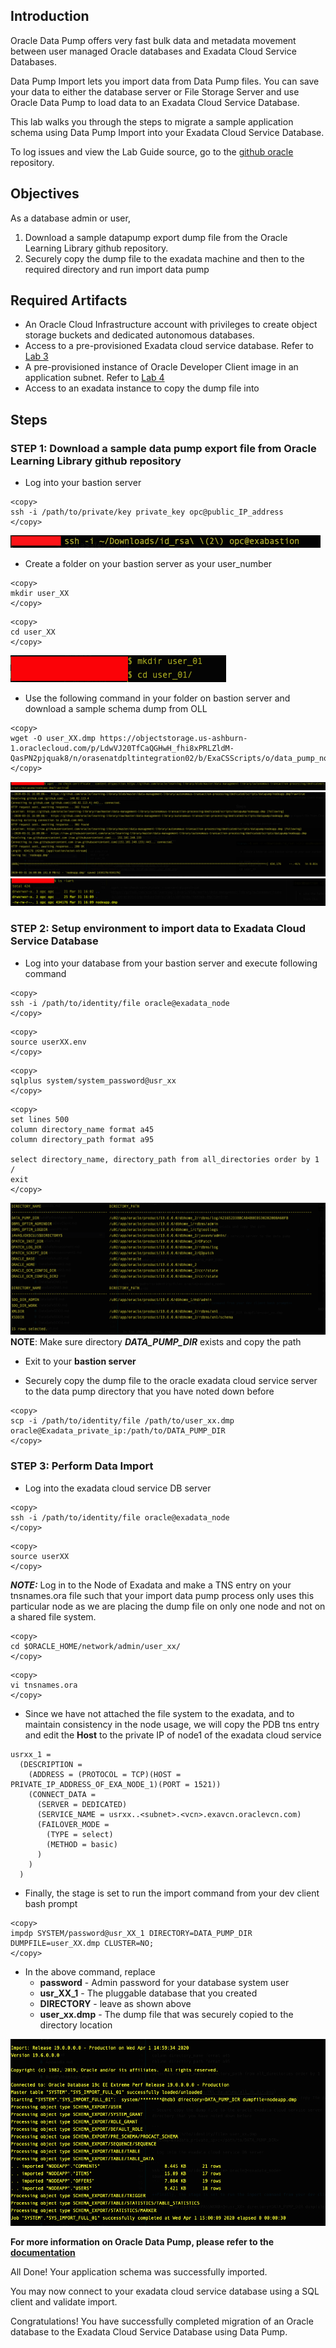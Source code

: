 ## Introduction

Oracle Data Pump offers very fast bulk data and metadata movement between user managed Oracle databases and Exadata Cloud Service Databases.

Data Pump Import lets you import data from Data Pump files. You can save your data to either the database server or File Storage Server and use Oracle Data Pump to load data to an Exadata Cloud Service Database.

This lab walks you through the steps to migrate a sample application schema using Data Pump Import into your Exadata Cloud Service Database.

To log issues and view the Lab Guide source, go to the [github oracle](https://github.com/oracle/learning-library/issues/new) repository.

## Objectives

As a database admin or user,

1. Download a sample datapump export dump file from the Oracle Learning Library github repository.
2. Securely copy the dump file to the exadata machine and then to the required directory and run import data pump



## Required Artifacts
- An Oracle Cloud Infrastructure account with privileges to create object storage buckets and dedicated autonomous databases.
- Access to a pre-provisioned Exadata cloud service database. Refer to [Lab 3](?lab=lab-3-provision-databases-on-exadata-cloud)
- A pre-provisioned instance of Oracle Developer Client image in an application subnet. Refer to [Lab 4](?lab=lab-4-configure-development-system-for-use)
- Access to an exadata instance to copy the dump file into

## Steps

### STEP 1: Download a sample data pump export file from Oracle Learning Library github repository

- Log into your bastion server

```
<copy>
ssh -i /path/to/private/key private_key opc@public_IP_address
</copy>
```

![bastion_login](./images/HOL-DataPump/bastion_login.png " ")

- Create a folder on your bastion server as your user_number 


```
<copy>
mkdir user_XX
</copy>
```

```
<copy>
cd user_XX
</copy>
```

![mkdir_user_dump](./images/HOL-DataPump/mkdir_user_dump.png " ")

- Use the following command in your folder on bastion server and download a sample schema dump from OLL

```
<copy>
wget -O user_XX.dmp https://objectstorage.us-ashburn-1.oraclecloud.com/p/LdwVJ20TfCaQGHwH_fhi8xPRLZldM-QasPN2pjquak8/n/orasenatdpltintegration02/b/ExaCSScripts/o/data_pump_nodeapp.dmp
</copy>
```

![wget_dump](./images/HOL-DataPump/wget_dump.png " ")
![wget_dump_details](./images/HOL-DataPump/wget_dump_details.png " ")
![dump_complete](./images/HOL-DataPump/dump_complete.png " ")

### STEP 2: Setup environment to import data to Exadata Cloud Service Database 
- Log into your database from your bastion server and execute following command

```
<copy>
ssh -i /path/to/identity/file oracle@exadata_node
</copy>
```

```
<copy>
source userXX.env
</copy>
```

```
<copy>
sqlplus system/system_password@usr_xx
</copy>
```

```
<copy>
set lines 500
column directory_name format a45
column directory_path format a95

select directory_name, directory_path from all_directories order by 1
/
exit
</copy>
```

![all_db_dir](./images/HOL-DataPump/all_db_dir.png " ")
**NOTE**: Make sure directory ***DATA_PUMP_DIR*** exists and copy the path

- Exit to your **bastion server**

- Securely copy the dump file to the oracle exadata cloud service server to the data pump directory that you have noted down before

```
<copy>
scp -i /path/to/identity/file /path/to/user_xx.dmp oracle@Exadata_private_ip:/path/to/DATA_PUMP_DIR
</copy>
```

### STEP 3: Perform Data Import
- Log into the exadata cloud service DB server 

```
<copy>
ssh -i /path/to/identity/file oracle@exadata_node
</copy>
```

```
<copy>
source userXX
</copy>
```

***NOTE:*** Log in to the Node of Exadata and make a TNS entry on your tnsnames.ora file such that your import data pump process only uses this particular node as we are placing the dump file on only one node and not on a shared file system.

```
<copy>
cd $ORACLE_HOME/network/admin/user_xx/
</copy>
```

```
<copy>
vi tnsnames.ora
</copy>
```
- Since we have not attached the file system to the exadata, and to maintain consistency in the node usage, we will copy the PDB tns entry and edit the **Host** to the private IP of node1 of the exadata cloud service

```
usrxx_1 =
  (DESCRIPTION =
    (ADDRESS = (PROTOCOL = TCP)(HOST = PRIVATE_IP_ADDRESS_OF_EXA_NODE_1)(PORT = 1521))
    (CONNECT_DATA =
      (SERVER = DEDICATED)
      (SERVICE_NAME = usrxx..<subnet>.<vcn>.exavcn.oraclevcn.com)
      (FAILOVER_MODE =
        (TYPE = select)
        (METHOD = basic)
      )
    )
  )
```


- Finally, the stage is set to run the import command from your dev client bash prompt

```
<copy>
impdp SYSTEM/password@usr_XX_1 DIRECTORY=DATA_PUMP_DIR DUMPFILE=user_XX.dmp CLUSTER=NO; 
</copy>
```

- In the above command, replace
  * __password__ - Admin password for your database system user
  * __usr_XX_1__ - The pluggable database that you created 
  * __DIRECTORY__ - leave as shown above
  * __user_xx.dmp__ -  The dump file that was securely copied to the directory location

![impdp_log](./images/HOL-DataPump/impdp_log.png " ")

**For more information on Oracle Data Pump, please refer to the [documentation](https://docs.oracle.com/en/database/oracle/oracle-database/19/sutil/oracle-data-pump.html#GUID-501A9908-BCC5-434C-8853-9A6096766B5A)**

All Done! Your application schema was successfully imported. 

You may now connect to your exadata cloud service database using a SQL client and validate import.

Congratulations! You have successfully completed migration of an Oracle database to the Exadata Cloud Service Database using Data Pump.
